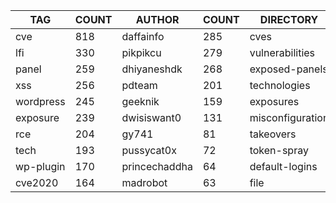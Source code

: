 |    TAG    | COUNT |    AUTHOR     | COUNT |    DIRECTORY     | COUNT | SEVERITY | COUNT |  TYPE   | COUNT |
|-----------|-------|---------------|-------|------------------|-------|----------|-------|---------|-------|
| cve       |   818 | daffainfo     |   285 | cves             |   821 | info     |   733 | http    |  2164 |
| lfi       |   330 | pikpikcu      |   279 | vulnerabilities  |   316 | high     |   632 | file    |    49 |
| panel     |   259 | dhiyaneshdk   |   268 | exposed-panels   |   255 | medium   |   471 | network |    45 |
| xss       |   256 | pdteam        |   201 | technologies     |   201 | critical |   284 | dns     |    12 |
| wordpress |   245 | geeknik       |   159 | exposures        |   191 | low      |   155 |         |       |
| exposure  |   239 | dwisiswant0   |   131 | misconfiguration |   137 |          |       |         |       |
| rce       |   204 | gy741         |    81 | takeovers        |    65 |          |       |         |       |
| tech      |   193 | pussycat0x    |    72 | token-spray      |    63 |          |       |         |       |
| wp-plugin |   170 | princechaddha |    64 | default-logins   |    58 |          |       |         |       |
| cve2020   |   164 | madrobot      |    63 | file             |    49 |          |       |         |       |
